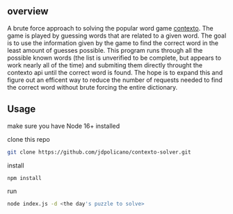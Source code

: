 ## overview
A brute force approach to solving the popular word game [contexto](https://contexto.me/). The game is played by guessing words that are related to a given word. The goal is to use the information given by the game to find the correct word in the least amount of guesses possible. This program runs through all the possible known words (the list is unverified to be complete, but appears to work nearly all of the time) and submiting them directly throught the contexto api until the correct word is found. The hope is to expand this and figure out an efficent way to reduce the number of requests needed to find the correct word without brute forcing the entire dictionary.

## Usage
make sure you have Node 16+ installed

clone this repo
```bash
git clone https://github.com/jdpolicano/contexto-solver.git
```

install
```bash
npm install
```

run
```bash
node index.js -d <the day's puzzle to solve>
```